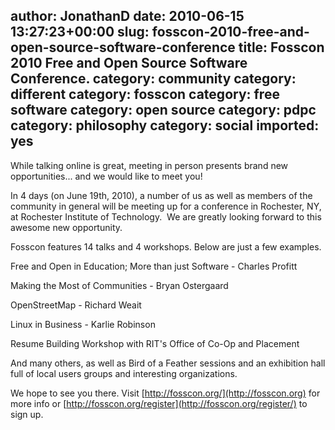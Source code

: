 author: JonathanD
date: 2010-06-15 13:27:23+00:00
slug: fosscon-2010-free-and-open-source-software-conference
title: Fosscon 2010 Free and Open Source Software Conference.
category: community
category: different
category: fosscon
category: free software
category: open source
category: pdpc
category: philosophy
category: social
imported: yes
---
While talking online is great, meeting in person presents brand new opportunities... and we would like to meet you!

In 4 days (on June 19th, 2010), a number of us as well as members of the community in general will be meeting up for a conference in Rochester, NY, at Rochester Institute of Technology.  We are greatly looking forward to this awesome new opportunity.

Fosscon features 14 talks and 4 workshops. Below are just a few examples.

Free and Open in Education; More than just Software - Charles Profitt

Making the Most of Communities - Bryan Ostergaard

OpenStreetMap - Richard Weait

Linux in Business - Karlie Robinson

Resume Building Workshop with RIT's Office of Co-Op and Placement

And many others, as well as Bird of a Feather sessions and an exhibition hall full of local users groups and interesting organizations.

We hope to see you there. Visit [http://fosscon.org/](http://fosscon.org) for more info or [http://fosscon.org/register](http://fosscon.org/register/) to sign up.
